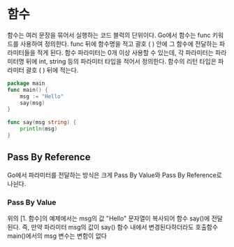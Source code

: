 # 함수 

함수는 여러 문장을 묶어서 실행하는 코드 블럭의 단위이다. Go에서 함수는 func 키워드를 사용하여 정의한다. func 뒤에 함수명을 적고 괄호 ( ) 안에 그 함수에 전달하는 파라미터들을 적게 된다. 함수 파라미터는 0개 이상 사용할 수 있는데, 각 파라미터는 파라미터명 뒤에 int, string 등의 파라미터 타입을 적어서 정의한다. 함수의 리턴 타입은 파라미터 괄호 ( ) 뒤에 적는다.

~~~go 
package main
func main() {
    msg := "Hello"
    say(msg)
}
 
func say(msg string) {
    println(msg)
}
~~~~

## Pass By Reference

Go에서 파라미터를 전달하는 방식은 크게 Pass By Value와 Pass By Reference로 나뉜다.

### Pass By Value

위의 [1. 함수]의 예제에서는 msg의 값 "Hello" 문자열이 복사되어 함수 say()에 전달된다. 즉, 만약 파라미터 msg의 값이 say() 함수 내에서 변경된다하더라도 호출함수 main()에서의 msg 변수는 변함이 없다
